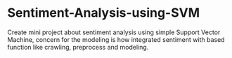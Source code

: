 # Sentiment-Analysis-using-SVM
Create mini project about sentiment analysis using simple Support Vector Machine, concern for the modeling is how integrated sentiment with based function like crawling, preprocess and modeling. 
